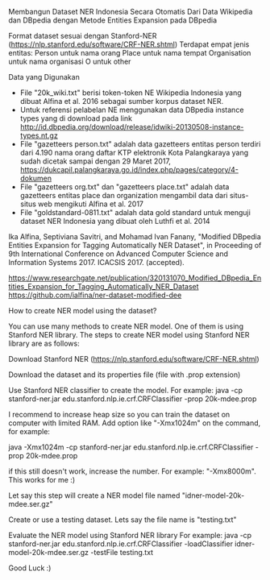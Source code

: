 Membangun Dataset NER Indonesia Secara Otomatis Dari Data Wikipedia dan DBpedia dengan Metode Entities Expansion pada DBpedia

Format dataset sesuai dengan Stanford-NER (https://nlp.stanford.edu/software/CRF-NER.shtml) 
Terdapat empat jenis entitas:
  Person untuk nama orang
  Place untuk nama tempat
  Organisation untuk nama organisasi
  O untuk other

Data yang Digunakan

- File "20k_wiki.txt" berisi token-token NE Wikipedia Indonesia yang dibuat Alfina et al. 2016 sebagai sumber korpus dataset NER.
- Untuk referensi pelabelan NE menggunakan data DBpedia instance types yang di download pada link http://id.dbpedia.org/download/release/idwiki-20130508-instance-types.nt.gz
- File "gazetteers person.txt" adalah data gazetteers entitas person terdiri dari 4.190 nama orang daftar KTP elektronik Kota Palangkaraya yang sudah dicetak sampai dengan 29 Maret 2017, https://dukcapil.palangkaraya.go.id/index.php/pages/category/4-dokumen
- File "gazetteers org.txt" dan "gazetteers place.txt" adalah data gazetteers entitas place dan organization mengambil data dari situs-situs web mengikuti Alfina et al. 2017
- File "goldstandard-0811.txt" adalah data gold standard untuk menguji dataset NER Indonesia yang dibuat oleh Luthfi et al. 2014



Ika Alfina, Septiviana Savitri, and Mohamad Ivan Fanany, "Modified DBpedia Entities Expansion for Tagging Automatically NER Dataset", in Proceeding of 9th International Conference on Advanced Computer Science and Information Systems 2017. ICACSIS 2017. (accepted).

https://www.researchgate.net/publication/320131070_Modified_DBpedia_Entities_Expansion_for_Tagging_Automatically_NER_Dataset 
https://github.com/ialfina/ner-dataset-modified-dee


How to create NER model using the dataset?

You can use many methods to create NER model. One of them is using Stanford NER library.
The steps to create NER model using Stanford NER library are as follows:

Download Stanford NER (https://nlp.stanford.edu/software/CRF-NER.shtml)

Download the dataset and its properties file (file with .prop extension)

Use Stanford NER classifier to create the model. 
For example: 
java -cp stanford-ner.jar edu.stanford.nlp.ie.crf.CRFClassifier -prop 20k-mdee.prop 

I recommend to increase heap size so you can train the dataset on computer with limited RAM. Add option like "-Xmx1024m" on the command, for example:

java -Xmx1024m -cp stanford-ner.jar edu.stanford.nlp.ie.crf.CRFClassifier -prop 20k-mdee.prop 

if this still doesn't work, increase the number. For example: "-Xmx8000m". This works for me :)

Let say this step will create a NER model file named "idner-model-20k-mdee.ser.gz"

Create or use a testing dataset. Lets say the file name is "testing.txt"

Evaluate the NER model using Stanford NER library 
For example:
java -cp stanford-ner.jar edu.stanford.nlp.ie.crf.CRFClassifier -loadClassifier idner-model-20k-mdee.ser.gz -testFile testing.txt

Good Luck :)
